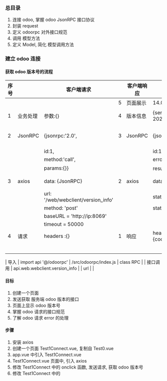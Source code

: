 ### 总目录

1. 连接 odoo, 掌握 odoo JsonRPC 接口协议
2. 封装 request
3. 定义 odoorpc 对外接口规范
4. 调用 模型方法
5. 定义 Model, 简化 模型调用方法

### 建立 odoo 连接

#### 获取 odoo 版本号的流程

| 序号 |          | 客户端请求                         |     | 客户端响应 |                                  |     | 服务端 收到请求   |     | 服务端 发出响应      |     |
| ---- | -------- | ---------------------------------- | --- | ---------- | -------------------------------- | --- | ----------------- | --- | -------------------- | --- |
|      |          |                                    | 5   | 页面展示   | 14.0-20210819                    | 7   | 执行代码          | 1   | 获得结果             |
| 1    | 业务处理 | 参数:{}                            | 4   | 版本信息   | {server_version:'14.0-20210819'} | 6   | 获取请求的参数    | 2   | 组织为合适的数据结构 |
| 2    | JsonRPC  | {jsonrpc:'2.0',                    | 3   | JsonRPC    | {jsonrpc:'2.0',                  | 5   | 解析 JsonRPC 格式 | 3   | 包装为 JsonRPC 格式  |
|      |          | id:1,                              |     |            | id:1,                            |     |                   |
|      |          | method:'call',                     |     |            | error:{}                         |     |                   |
|      |          | params:{}}                         |     |            | result:{版本信息} }              |     |                   |
| 3    | axios    | data: {JsonRPC}                    | 2   | axios      | data: {JsonRpc}                  | 4   | 获取请求的数据    | 4   | 响应的数据           |
|      |          | url: '/web/webclient/version_info' |     |            | statusText: ok                   |     |                   |
|      |          | method: 'post'                     |     |            | status: 200                      |     |                   |
|      |          | baseURL = 'http://ip:8069'         |     |            |                                  | 3   | url               |
|      |          | timeout = 50000                    |     |            |                                  |     |                   |
| 4    | 请求     | headers :{}                        | 1   | 响应       | headers :{cookie,session_id}     | 2   | 检测 session_id   | 5   | 携带 cookie,session  |     |
|      |          |                                    |     |            |                                  | 1   | 收到请求          | 6   | 发出响应             |     |

| 导入 | import api '@/odoorpc' | /src/odoorpc/index.js | class RPC |
| 接口调用 | api.web.webclient.version_info |
| url | |

#### 目标

1. 创建一个页面
2. 发送获取 服务端 odoo 版本的接口
3. 页面上显示 odoo 版本号
4. 掌握 odoo 请求的接口规范
5. 了解 odoo 请求 error 的处理

#### 步骤

1. 安装 axios
2. 创建一个页面 Test1Connect.vue, 复制自 Test0.vue
3. app.vue 中引入 Test1Connect.vue
4. Test1Connect.vue 页面中, 引入 axios
5. 修改 Test1Connect 中的 onclick 函数, 发送请求, 获取 odoo 版本号
6. 修改 Test1Connect 中的 <template> 的内容. 显示请求结果
7. Test1Connect 中的 添加一个新按钮. 调用 发送授权登录的请求
8. 登录请求的参数不正确, 服务端返回 error
9. 显示 error 中的信息

#### 安装 axios

1. 前端网络请求 使用 axios
2. 我们先安装 axios

```
tyarn add axios

```

#### 调用 axios 获取 odoo 版本信息

1. 复制 Test0.vue, 命名为 Test1Connect.vue
2. 导入 axios
3. 修改 onclick 函数的代码, 调用 axios 获取 odoo 版本信息
4. Test1Connect.vue 的代码如下

```
<template>
  <div>
    <h1>{{ 'Test Connect' }}</h1>

    <div>&nbsp;</div>
    <button @click="onclick">
      <H1>Connect</H1>
    </button>

    <h2>--请求信息---</h2>
    <h4>--header---</h4>
    {{ config.headers }}
    <h4>--url---</h4>
    {{ config.url }}
    <h4>--method---</h4>
    {{ config.method }}
    <h4>--data---</h4>
    {{ config.data }}

    <h2>--response 响应信息---</h2>
    <!-- <p>响应返回的结果</p>
    {{ response }} -->

    <h2>--response.status---</h2>
    {{ response.status }}
    <h2>--response.statusText---</h2>
    {{ response.statusText }}
    <h2>--response.headers---</h2>
    {{ response.headers }}

    <h2>--response.data---JsonRpc 的结构----</h2>
    {{ data }}

    <h2>--response.data.result---</h2>
    {{ result }}
    <h2>--response.data.result.server_version---</h2>
    {{ result.server_version }}


  </div>
</template>
<script>
import axios from 'axios'

export default {
  // ...

  data() {
    return {
      response: {},
      config: {},
      data: {},
      result: {},
      error: { data: {} }
    }
  },

  methods: {
    async request_version_info() {
      const url = '/web/webclient/version_info'
      const data = {
        jsonrpc: '2.0',
        method: 'call',
        params: {},
        id: Math.floor(Math.random() * 1000000000 + 1)
      }

      // const baseURL = 'http://192.168.56.108:8069'
      const baseURL = process.env.VUE_APP_BASE_API
      const timeout = 50000
      const service = axios.create({ baseURL, timeout })
      const response = await service({ url, method: 'post', data })
      return response
    },

    response_version_info(response) {
      this.response = response
      const { config } = response
      this.config = config

      const { data } = response
      this.data = data

      const { result } = data
      this.result = result
      this.error = { data: {} }
    },

    async onclick() {
      console.log('click btn')
      const response = await this.request_version_info()
      console.log('response:', response)
      this.response_version_info(response)
    },
  }
}

</script>
```

#### 显示测试页面

1. 修改 App.vue, 引入 Test1Connect.vue
2. 运行程序, 点击按钮

#### 运行程序

1. 如果在 console 控制台看到以下内容

```
Access to XMLHttpRequest at 'http://192.168.56.108:8069/web/webclient/version_info' from origin 'http://localhost:8080' has been blocked by CORS policy: Response to preflight request doesn't pass access control check: No 'Access-Control-Allow-Origin' header is present on the requested resource.

```

2. 或者在 服务端日志中看到:

```
2021-06-07 03:43:50,615 1353 INFO ? odoo.http: <function WebClient.version_info at 0x7fed83d81598>, /web/webclient/version_info: Function declared as capable of handling request of type 'json' but called with a request of type 'http'
2021-06-07 03:43:50,617 1353 INFO ? werkzeug: 192.168.56.1 - - [07/Jun/2021 03:43:50] "OPTIONS /web/webclient/version_info HTTP/1.1" 400 - 1 0.005 0.007

```

3. 那么, 恭喜已经和服务器建立连接了
4. 目前, 运行结果不是我们希望的, 是因为跨域问题

#### 解决跨域

1. 解决跨域有两个办法
2. 第一个办法是在服务端, 配置 nigix 反向代理
3. 第二个办法是在前端配置 proxy 代理
4. 因为前端代码在打包部署后, 前端配置的 proxy 代理失效,
5. 因此, 我们建议使用第一个办法
6. 如果仅仅是开发调试, 可以使用第二个办法

#### 前端配置 proxy 代理, 解决跨域

1. 在根路径下(src 的上级路径)创建文件 .env.development
2. .env.development 内容如下

```
# just a flag
ENV = 'development'

# base api
VUE_APP_BASE_API = '/dev-api'


# vue-cli uses the VUE_CLI_BABEL_TRANSPILE_MODULES environment variable,
# to control whether the babel-plugin-dynamic-import-node plugin is enabled.
# It only does one thing by converting all import() to require().
# This configuration can significantly increase the speed of hot updates,
# when you have a large number of pages.
# Detail:  https://github.com/vuejs/vue-cli/blob/dev/packages/@vue/babel-preset-app/index.js

VUE_CLI_BABEL_TRANSPILE_MODULES = true

```

3. 在根路径下(src 的上级路径)创建文件 vue.config.js
4. vue.config.js 内容如下

```
'use strict'

const path = require('path')

function resolve(dir) {
  return path.join(__dirname, dir)
}

const name = 'odoojs Vue' // page title

// If your port is set to 80,
// use administrator privileges to execute the command line.
// For example, Mac: sudo npm run
// You can change the port by the following method:
// port = 9527 npm run dev OR npm run dev --port = 9527
const port = process.env.port || process.env.npm_config_port || 8080 // dev port

// All configuration item explanations can be find in https://cli.vuejs.org/config/
module.exports = {
  /**
   * You will need to set publicPath if you plan to deploy your site under a sub path,
   * for example GitHub Pages. If you plan to deploy your site to https://foo.github.io/bar/,
   * then publicPath should be set to "/bar/".
   * In most cases please use '/' !!!
   * Detail: https://cli.vuejs.org/config/#publicpath
   */
  publicPath: './',

  outputDir: 'dist',
  assetsDir: 'static',
  lintOnSave: process.env.NODE_ENV === 'development',

  productionSourceMap: false,
  devServer: {
    port: port,
    open: true,
    overlay: {
      warnings: false,
      errors: true
    },
    proxy: {
      // detail: https://cli.vuejs.org/config/#devserver-proxy
      [process.env.VUE_APP_BASE_API]: {
        target: 'http://192.168.56.108:8069',
        changeOrigin: true,
        pathRewrite: {
          ['^' + process.env.VUE_APP_BASE_API]: ''
        }
      }
    }
  },
  configureWebpack: {
    // provide the app's title in webpack's name field, so that
    // it can be accessed in index.html to inject the correct title.
    name: name,
    resolve: {
      alias: {
        vue$: 'vue/dist/vue.esm.js',
        '@': resolve('src')
      }
    }
  }
}

```

5. 修改 Test1Connect.vue 中的 baseURL

```

    const baseURL = process.env.VUE_APP_BASE_API

```

6. 重启前端
7. 再次点击 按钮
8. 检查服务端 odoo 运行日志, 和前端控制台输出情况

#### 服务端, 配置 nigix 反向代理, 避免跨域

1. 服务端安装 niginx
2. 修改 /etc/nginx/sites-available/default 文件

```
sudo apt install nginx
cd /etc/nginx/sites-available
sudo nano default
```

3. default 文件内容如下:

```
server {
        listen 80 default_server;
        listen [::]:80 default_server;

        root /var/www/html;

        # Add index.php to the list if you are using PHP
        index index.html index.htm index.nginx-debian.html;

        server_name _;

        location / {
                # First attempt to serve request as file, then
                # as directory, then fall back to displaying a 404.
                try_files $uri $uri/ =404;
        }

        location ~ ^/odoo/(.*)$ {
            proxy_pass http://127.0.0.1:8069/$1?$args;

            #   指定允许跨域的方法，*代表所有
            add_header Access-Control-Allow-Methods *;

            #   预检命令的缓存，如果不缓存每次会发送两次请求
            add_header Access-Control-Max-Age 3600;

            #   带cookie请求需要加上这个字段，并设置为true
            add_header Access-Control-Allow-Credentials true;

            #   表示允许这个域跨域调用（客户端发送请求的域名和端口）
            #   $http_origin动态获取请求客户端请求的域   不用*的原因是带cookie的请求不支持*号
            add_header Access-Control-Allow-Origin $http_origin;

            #   表示请求头的字段 动态获取
            add_header Access-Control-Allow-Headers $http_access_control_request_headers;

            #   OPTIONS预检命令，预检命令通过时才发送请求
            #   检查请求的类型是不是预检命令
            if ($request_method = OPTIONS){
                return 200;
            }

        }
}

```

4. 重启 nginx 服务

```
sudo /etc/init.d/nginx restart

```

5. 前端修改 request.js 中的 baseURL

```
import axios from 'axios'

const baseURL = 'http://192.168.56.103/odoo'

```

6. 再次点击 test 按钮
7. 服务端 odoo 运行日志显示

```
2021-06-07 03:59:12,445 1353 INFO ? werkzeug: 127.0.0.1 - - [07/Jun/2021 03:59:12] "POST /web/webclient/version_info? HTTP/1.0" 200 - 1 0.002 0.010

```

8. 前端 console 控制台输出

```
{
  jsonrpc: '2.0',
  id: 910149515,
  result: {
    server_version: '13.0-20200908',
    server_version_info: [13, 0, 0, 'final', 0, ''],
    server_serie: '13.0',
    protocol_version: 1
  }
}

```
